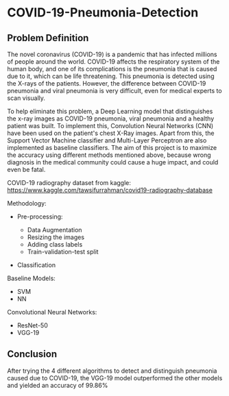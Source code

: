# COVID-19-Pneumonia-Detection


## Problem Definition
The novel coronavirus (COVID-19) is a pandemic that has infected millions of people around the world. COVID-19 affects the respiratory system of the human body, and one of its complications is the pneumonia that is caused due to it, which can be life threatening. This pneumonia is detected using the X-rays of the patients. However, the difference between COVID-19 pneumonia and viral pneumonia is very difficult, even for medical experts to scan visually.

To help eliminate this problem, a Deep Learning model that distinguishes the x-ray images as COVID-19 pneumonia, viral pneumonia and a healthy patient was built. To implement this, Convolution Neural Networks (CNN) have been used on the patient's chest X-Ray images.
Apart from this, the Support Vector Machine classifier and Multi-Layer Perceptron are also implemented as baseline classifiers. The aim of this project is to maximize the accuracy using different methods mentioned above, because wrong diagnosis in the medical community could cause a huge impact, and could even be fatal.

COVID-19 radiography dataset from kaggle: https://www.kaggle.com/tawsifurrahman/covid19-radiography-database

Methodology:

- Pre-processing:
  - Data Augmentation
  - Resizing the images
  - Adding class labels
  - Train-validation-test split
  
- Classification
 
 Baseline Models:
  - SVM
  - NN
  
  Convolutional Neural Networks:
  - ResNet-50
  - VGG-19
  
## Conclusion
After trying the 4 different algorithms to detect and distinguish pneumonia caused due to COVID-19, the VGG-19 model outperformed the other models and yielded an accuracy of 99.86%

